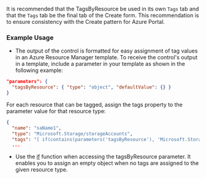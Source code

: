 It is recommended that the TagsByResource be used in its own `Tags` tab and that the `Tags` tab be the final tab of the Create form. This recommendation is to ensure consistency with the Create pattern for Azure Portal.

<a name="example-usage"></a>
### Example Usage

- The output of the control is formatted for easy assignment of tag values in an Azure Resource Manager template. To receive the control's output in a template, include a parameter in your template as shown in the following example:

```json
"parameters": {
  "tagsByResource": { "type": "object", "defaultValue": {} }
}
```

For each resource that can be tagged, assign the tags property to the parameter value for that resource type:

```json
{
  "name": "saName1",
  "type": "Microsoft.Storage/storageAccounts",
  "tags": "[ if(contains(parameters('tagsByResource'), 'Microsoft.Storage/storageAccounts'), parameters('tagsByResource')['Microsoft.Storage/storageAccounts'], json('{}')) ]",
  ...
```

- Use the [if](https://learn.microsoft.com/azure/azure-resource-manager/templates/template-functions-logical#if) function when accessing the tagsByResource parameter. It enables you to assign an empty object when no tags are assigned to the given resource type.
